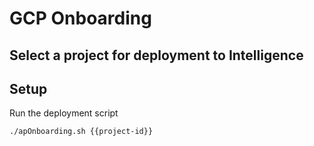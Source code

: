 # GCP Onboarding

## Select a project for deployment to Intelligence 

<walkthrough-project-setup></walkthrough-project-setup>

## Setup

Run the deployment script

```sh  
./apOnboarding.sh {{project-id}}
```
